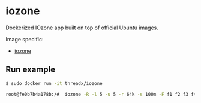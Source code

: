 # iozone

Dockerized IOzone app built on top of official Ubuntu images.

Image specific:

- [iozone](http://www.iozone.org)

## Run example

```bash
$ sudo docker run -it threadx/iozone

root@fe0b7b4a178b:/#  iozone -R -l 5 -u 5 -r 64k -s 100m -F f1 f2 f3 f4 f5
```

